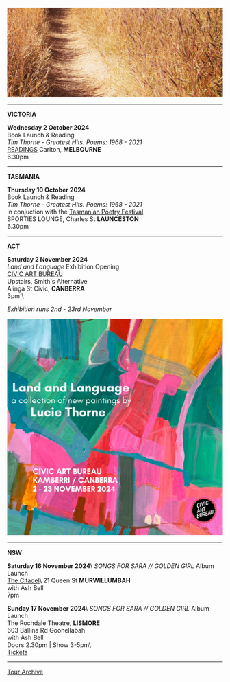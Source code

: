 ![](data/image/news/tourbanner2.jpg)
 
* * * * *

**VICTORIA**

**Wednesday 2 October 2024**\
Book Launch & Reading\
*Tim Thorne - Greatest Hits. Poems: 1968 - 2021*   
[READINGS](https://www.readings.com.au/events/poetry-launch-tim-thorne-greatest-hits) Carlton, **MELBOURNE**\
6.30pm

* * * * *

**TASMANIA**

**Thursday 10 October 2024**\
Book Launch & Reading\
*Tim Thorne - Greatest Hits. Poems: 1968 - 2021*   
in conjuction with the [Tasmanian Poetry Festival](https://www.trybooking.com/events/landing/1263464) \
SPORTIES LOUNGE, Charles St **LAUNCESTON**\
6.30pm  

* * * * *

**ACT**

**Saturday 2 November 2024**\
*Land and Language* Exhibition Opening\
[CIVIC ART BUREAU](https://www.civicartbureau.com/) \
Upstairs, Smith's Alternative\
Alinga St Civic, **CANBERRA**\
3pm \

*Exhibition runs 2nd - 23rd November* 

![](data/image/news/LTLAL.jpeg)

* * * * *

**NSW**

**Saturday 16 November 2024**\ 
*SONGS FOR SARA // GOLDEN GIRL* Album Launch\
[The Citadel](https://thecitadel.com.au/)\ 
21 Queen St **MURWILLUMBAH**\
with Ash Bell\
7pm  

**Sunday 17 November 2024**\ 
*SONGS FOR SARA // GOLDEN GIRL* Album Launch\
The Rochdale Theatre, **LISMORE**\
603 Ballina Rd Goonellabah\
with Ash Bell\
Doors 2.30pm | Show 3-5pm\  
[Tickets](https://www.trybooking.com/events/landing/1298296) 

* * * * *




[Tour Archive](tour/archive)
